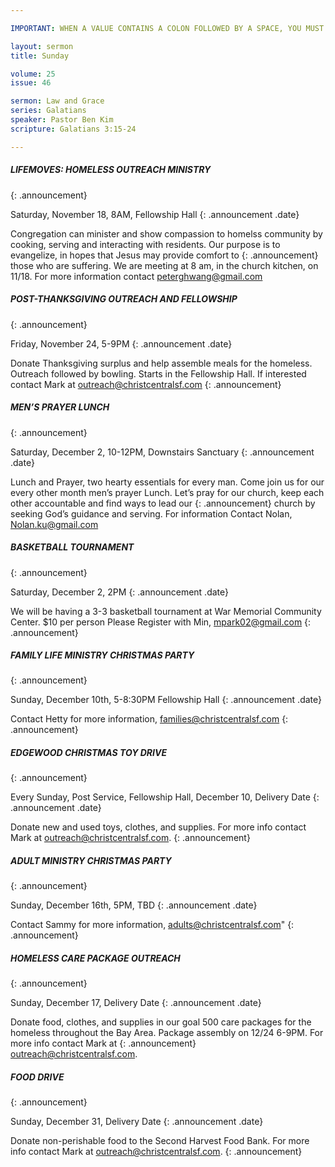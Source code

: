 ```yaml
---

IMPORTANT: WHEN A VALUE CONTAINS A COLON FOLLOWED BY A SPACE, YOU MUST USE &#58;

layout: sermon
title: Sunday

volume: 25
issue: 46

sermon: Law and Grace
series: Galatians
speaker: Pastor Ben Kim
scripture: Galatians 3:15-24

---
```


##### LIFEMOVES: HOMELESS OUTREACH MINISTRY
{: .announcement}

Saturday, November 18, 8AM, Fellowship Hall
{: .announcement .date}

Congregation can minister and show compassion to homelss community by cooking, serving and interacting with residents. Our purpose is to evangelize, in hopes that Jesus may provide comfort to 
{: .announcement}
those who are suffering. We are meeting at 8 am, in the church kitchen, on 11/18. For more information contact peterghwang@gmail.com

##### POST-THANKSGIVING OUTREACH AND FELLOWSHIP
{: .announcement}

Friday, November 24, 5-9PM
{: .announcement .date}

Donate Thanksgiving surplus and help assemble meals for the homeless. Outreach followed by bowling. Starts in the Fellowship Hall. If interested contact Mark at outreach@christcentralsf.com
{: .announcement}

##### MEN’S PRAYER LUNCH 
{: .announcement}

Saturday, December 2,  10-12PM, Downstairs Sanctuary
{: .announcement .date}

Lunch and Prayer, two hearty essentials for every man. Come join us for our every other month men’s prayer Lunch. Let’s pray for our church, keep each other accountable and find ways to lead our 
{: .announcement}
church by seeking God’s guidance and serving. For information Contact Nolan, Nolan.ku@gmail.com

##### BASKETBALL TOURNAMENT 
{: .announcement}

Saturday, December 2, 2PM
{: .announcement .date}

We will be having a 3-3 basketball tournament at War Memorial Community Center.  $10 per person Please Register with Min, mpark02@gmail.com 
{: .announcement}

##### FAMILY LIFE MINISTRY CHRISTMAS PARTY
{: .announcement}

Sunday, December 10th, 5-8:30PM Fellowship Hall 
{: .announcement .date}

Contact Hetty for more information, families@christcentralsf.com
{: .announcement}

##### EDGEWOOD CHRISTMAS TOY DRIVE
{: .announcement}

Every Sunday, Post Service, Fellowship Hall, December 10, Delivery Date
{: .announcement .date}

Donate new and used toys, clothes, and supplies. For more info contact Mark at outreach@christcentralsf.com. 
{: .announcement}

##### ADULT MINISTRY CHRISTMAS PARTY
{: .announcement}

Sunday, December 16th, 5PM, TBD 
{: .announcement .date}

Contact Sammy for more information, adults@christcentralsf.com"
{: .announcement}

##### HOMELESS CARE PACKAGE OUTREACH
{: .announcement}

Sunday, December 17, Delivery Date
{: .announcement .date}

Donate food, clothes, and supplies in our goal 500 care packages for the homeless throughout the Bay Area.  Package assembly on 12/24 6-9PM. For more info contact Mark at 
{: .announcement}
outreach@christcentralsf.com. 

##### FOOD DRIVE
{: .announcement}

Sunday, December 31, Delivery Date
{: .announcement .date}

Donate non-perishable food to the Second Harvest Food Bank. For more info contact Mark at outreach@christcentralsf.com.
{: .announcement}